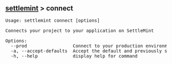 ## [settlemint](../settlemint.md) > connect

<pre>Usage: settlemint connect [options]

Connects your project to your application on SettleMint

Options:
  --prod                 Connect to your production environment
  -a, --accept-defaults  Accept the default and previously set values
  -h, --help             display help for command
</pre>

